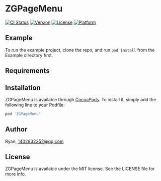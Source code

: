 # ZGPageMenu

[![CI Status](https://img.shields.io/travis/zhigangwu/ZGPageMenu.svg?style=flat)](https://travis-ci.org/zhigangwu/ZGPageMenu)
[![Version](https://img.shields.io/cocoapods/v/ZGPageMenu.svg?style=flat)](https://cocoapods.org/pods/ZGPageMenu)
[![License](https://img.shields.io/cocoapods/l/ZGPageMenu.svg?style=flat)](https://cocoapods.org/pods/ZGPageMenu)
[![Platform](https://img.shields.io/cocoapods/p/ZGPageMenu.svg?style=flat)](https://cocoapods.org/pods/ZGPageMenu)

## Example

To run the example project, clone the repo, and run `pod install` from the Example directory first.

## Requirements

## Installation

ZGPageMenu is available through [CocoaPods](https://cocoapods.org). To install
it, simply add the following line to your Podfile:

```ruby
pod 'ZGPageMenu'
```

## Author

Ryan, 1402832352@qq.com

## License

ZGPageMenu is available under the MIT license. See the LICENSE file for more info.
